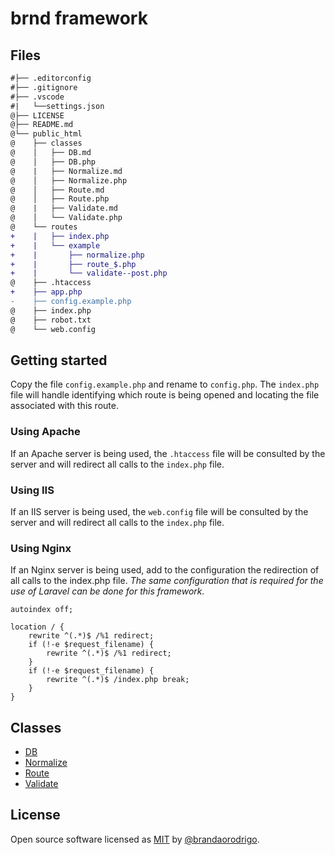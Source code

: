 # brnd framework

## Files

```diff
#├── .editorconfig
#├── .gitignore
#├── .vscode
#|   └──settings.json
@├── LICENSE
@├── README.md
@└── public_html
@    ├── classes
@    │   ├── DB.md
@    │   ├── DB.php
@    |   ├── Normalize.md
@    │   ├── Normalize.php
@    │   ├── Route.md
@    │   ├── Route.php
@    |   ├── Validate.md
@    │   └── Validate.php
@    └── routes
+    |   ├── index.php
+    |   └── example
+    |       ├── normalize.php
+    |       ├── route_$.php
+    |       └── validate--post.php
@    ├── .htaccess
+    ├── app.php
-    ├── config.example.php
@    ├── index.php
@    ├── robot.txt
@    └── web.config
```

## Getting started

Copy the file `config.example.php` and rename to `config.php`.
The `index.php` file will handle identifying which route is being opened and locating the file associated with this route.

### Using Apache

If an Apache server is being used, the `.htaccess` file will be consulted by the server and will redirect all calls to the `index.php` file.

### Using IIS

If an IIS server is being used, the `web.config` file will be consulted by the server and will redirect all calls to the `index.php` file.

### Using Nginx

If an Nginx server is being used, add to the configuration the redirection of all calls to the index.php file.
_The same configuration that is required for the use of Laravel can be done for this framework._

```text
autoindex off;

location / {
    rewrite ^(.*)$ /%1 redirect;
    if (!-e $request_filename) {
        rewrite ^(.*)$ /%1 redirect;
    }
    if (!-e $request_filename) {
        rewrite ^(.*)$ /index.php break;
    }
}
```

## Classes

- [DB](https://github.com/brandaorodrigo/php/blob/master/public_html/classes/DB.md)
- [Normalize](https://github.com/brandaorodrigo/php/blob/master/public_html/classes/Normalize.md)
- [Route](https://github.com/brandaorodrigo/php/blob/master/public_html/classes/Route.md)
- [Validate](https://github.com/brandaorodrigo/php/blob/master/public_html/classes/Validate.md)

## License

Open source software licensed as [MIT](/LICENSE) by [@brandaorodrigo](https://github.com/brandaorodrigo).
